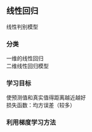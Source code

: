 ## 线性回归
  线性判别模型

### 分类
一维的线性回归  
二维线性回归模型

### 学习目标
使预测值和真实值得距离越近越好  
损失函数：均方误差（较多）  

### 利用梯度学习方法
